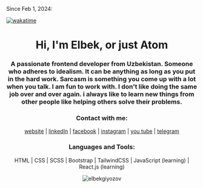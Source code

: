<p align="left">
Since Feb 1, 2024: <br>
 
[![wakatime](https://wakatime.com/badge/user/018d6315-9e1f-43e0-b4a5-8e5e402d8778.svg)](https://wakatime.com/@018d6315-9e1f-43e0-b4a5-8e5e402d8778) <br>
</p>
 
<h1 align="center">Hi, I'm Elbek, or just Atom</h1>
<h3 align="center">A passionate frontend developer from Uzbekistan. Someone who adheres to idealism. It can be anything as long as you put in the hard work. Sarcasm is something you come up with a lot when you talk. I am fun to work with. I don't like doing the same job over and over again. i always like to learn new things from other people like helping others solve their problems.</h3>



<h3 align="center">Contact with me:</h3>
<p align="center">
<a href="https://giyozov.uz" target="_blank">website</a> |
<a href="https://linkedin.com/in/elbekgiyozov" target="_blank">linkedIn</a> | 
<a href="https://fb.com/elbekgiyozov" target="_blank">facebook</a> | 
<a href="https://instagram.com/elbekgiyozov" target="_blank">instagram</a> |
<a href="https://www.youtube.com/c/elbekgiyozov" target="_blank">you tube</a> |
<a href="https://t.me/atom_017" target="_blank">telegram</a>

</p>

<h3 align="center">Languages and Tools:</h3>
<p align="center"> HTML | CSS | SCSS | Bootstrap | TailwindCSS | JavaScript (learning) | React.js (learning) </p>

<p align="center"> <img src="https://komarev.com/ghpvc/?username=elbekgiyozov&label=Profile%20views&color=0e75b6&style=flat" alt="elbekgiyozov" /> </p>

